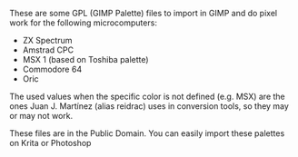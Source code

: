 
These are some GPL (GIMP Palette) files to import in GIMP and do pixel work for
the following microcomputers:

 - ZX Spectrum
 - Amstrad CPC
 - MSX 1 (based on Toshiba palette)
 - Commodore 64
 - Oric

The used values when the specific color is not defined (e.g. MSX) are the ones
Juan J. Martínez (alias reidrac) uses in conversion tools, so they may or may not work.

These files are in the Public Domain.
You can easily import these palettes on Krita or Photoshop
